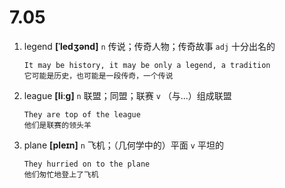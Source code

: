 # 7.05

1. legend **[ˈledʒənd]** `n` 传说；传奇人物；传奇故事 `adj` 十分出名的

   ```
   It may be history, it may be only a legend, a tradition
   它可能是历史，也可能是一段传奇，一个传说
   ```

2. league **[liːɡ]** `n` 联盟；同盟；联赛 `v` （与...）组成联盟

   ```
   They are top of the league
   他们是联赛的领头羊
   ```

3. plane **[pleɪn]** `n` 飞机；（几何学中的）平面 `v` 平坦的

   ```
   They hurried on to the plane
   他们匆忙地登上了飞机
   ```
